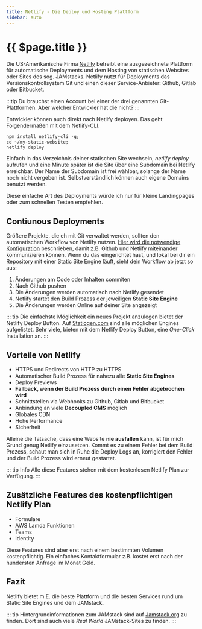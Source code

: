 ```yaml
---
title: Netlify - Die Deploy und Hosting Plattform
sidebar: auto
---
```

# {{ $page.title }}
Die US-Amerikanische Firma [Netlily](https://netlify.com) betreibt eine ausgezeichnete Plattform für automatische Deployments und dem Hosting von statischen Websites oder Sites des sog. JAMstacks. Netlify nutzt für Deployments das Versionskontrollsystem Git und einen dieser Service-Anbieter: Github, Gitlab oder Bitbucket.

:::tip
Du brauchst einen Account bei einer der drei genannten Git-Plattformen. 
Aber welcher Entwickler hat die nicht?
:::

Entwickler können auch direkt nach Netlify deployen. Das geht Folgendermaßen mit dem Netlify-CLI.

``` sh{3}
npm install netlify-cli -g;
cd ~/my-static-website;
netlify deploy
```
Einfach in das Verzeichnis deiner statischen Site wechseln, *netlify deploy* aufrufen und eine Minute später ist die Site über eine Subdomain bei Netlify erreichbar. Der Name der Subdomain ist frei wählbar, solange der Name noch nicht vergeben ist. Selbstverständlich können auch eigene Domains benutzt werden.

Diese einfache Art des Deployments würde ich nur für kleine Landingpages oder zum schnellen Testen empfehlen.

## Contiunous Deployments
Größere Projekte, die eh mit Git verwaltet werden, sollten den automatischen Workflow von Netlify nutzen. [Hier wird die notwendige Konfiguration](https://www.netlify.com/blog/2016/09/29/a-step-by-step-guide-deploying-on-netlify/) beschrieben, damit z.B. Github und Netlify miteinander kommunizieren können.
Wenn du das eingerichtet hast, und lokal bei dir ein Repository mit einer Static Site Engine läuft, sieht dein Workflow ab jetzt so aus:

1. Änderungen am Code oder Inhalten commiten
2. Nach Github pushen
3. Die Änderungen werden automatisch nach Netlify gesendet
4. Netlify startet den Build Prozess der jeweiligen **Static Site Engine**
5. Die Änderungen werden Online auf deiner Site angezeigt

::: tip
Die einfachste Möglichkeit ein neues Projekt anzulegen bietet der Netlify Deploy Button. Auf [Staticgen.com](https://www.staticgen.com/) sind alle möglichen Engines aufgelistet. Sehr viele, bieten mit dem Netlify Deploy Button, eine *One-Click* Installation an.
:::

## Vorteile von Netlify
- HTTPS und Redirects von HTTP zu HTTPS
- Automatischer Build Prozess für nahezu alle **Static Site Engines**
- Deploy Previews
- **Fallback, wenn der Build Prozess durch einen Fehler abgebrochen wird**
- Schnittstellen via Webhooks zu Github, Gitlab und Bitbucket
- Anbindung an viele **Decoupled CMS** möglich
- Globales CDN
- Hohe Performance
- Sicherheit

Alleine die Tatsache, dass eine Website **nie ausfallen** kann, ist für mich Grund genug Netlify einzusetzen. Kommt es zu einem Fehler bei dem Build Prozess, schaut man sich in Ruhe die Deploy Logs an, korrigiert den Fehler und der Build Prozess wird erneut gestartet.

::: tip Info
Alle diese Features stehen mit dem kostenlosen Netlify Plan zur Verfügung.
:::

## Zusätzliche Features des kostenpflichtigen Netlify Plan
- Formulare
- AWS Lamda Funktionen
- Teams
- Identity

Diese Features sind aber erst nach einem bestimmten Volumen kostenpflichtig. Ein einfaches Kontaktformular z.B. kostet erst nach der hundersten Anfrage im Monat Geld.

## Fazit
Netlify bietet m.E. die beste Plattform und die besten Services rund um Static Site Engines und dem JAMstack.

::: tip
Hintergrundinformationen zum JAMstack sind auf [Jamstack.org](https://jamstack.org/) zu finden. Dort sind auch viele *Real World* JAMstack-Sites zu finden.
:::

